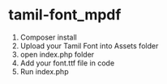 # tamil-font_mpdf

1. Composer install
2. Upload your Tamil Font into Assets folder
3. open index.php folder
4. Add your font.ttf file in code
5. Run index.php
